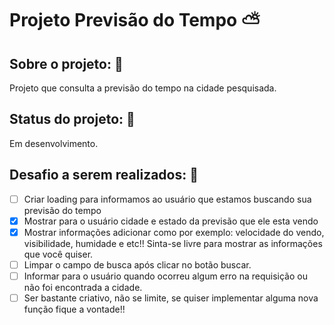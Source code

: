 # Projeto Previsão do Tempo :partly_sunny: 

## Sobre o projeto: :scroll:

Projeto que consulta a previsão do tempo na cidade pesquisada.


##  Status do projeto: :wrench:

Em desenvolvimento.


##  Desafio a serem realizados: :pushpin:

- [ ] Criar loading para informamos ao usuário que estamos buscando sua previsão do tempo
- [x] Mostrar para o usuário cidade e estado da previsão que ele esta vendo
- [x] Mostrar informações adicionar como por exemplo: velocidade do vendo, visibilidade, humidade e etc!! Sinta-se livre para mostrar as informações que você quiser.
- [ ] Limpar o campo de busca após clicar no botão buscar.
- [ ] Informar para o usuário quando ocorreu algum erro na requisição ou não foi encontrada a cidade.
- [ ] Ser bastante criativo, não se limite, se quiser implementar alguma nova função fique a vontade!! 
